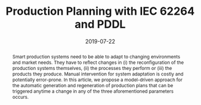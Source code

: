 ---
abstract: Smart production systems need to be able to adapt to changing environments
  and market needs. They have to reflect changes in (i) the reconfiguration of the
  production systems themselves, (ii) the processes they perform or (iii) the products
  they produce. Manual intervention for system adaptation is costly and potentially
  error-prone. In this article, we propose a model-driven approach for the automatic
  generation and regeneration of production plans that can be triggered anytime a
  change in any of the three aforementioned parameters occurs.
authors:
- Bernhard Wally
- Ji&#345;í Vysko&#269;il
- Petr Novak
- Christian Huemer
- Radek Sindelar
- P. Kadera
- Alexandra Mazak
- Manuel Wimmer
date: '2019-07-22'
featured: false
links:
- name: Publik
  url: https://publik.tuwien.ac.at/showentry.php?ID=281395&lang=2
publication: 'il, P. Novak, C. Huemer, R. Sindelar, P. Kadera, A. Mazak, M. Wimmer:
  "Production Planning with IEC 62264 and PDDL"; Vortrag: 17th IEEE International
  Conference on Industrial Informatics (INDIN 2019), Helsinki, Finland; 22.07.2019
  - 25.07.2019; in: "Proceedings of the 17th IEEE International Conference on Industrial
  Informatics (INDIN 2019)", IEEE, (2019), ISBN: 978-1-7281-2927-3; S. 492 - 499'
publication_types:
- '1'
publishDate: '2019-07-22'
title: Production Planning with IEC 62264 and PDDL
url_pdf: ''
---